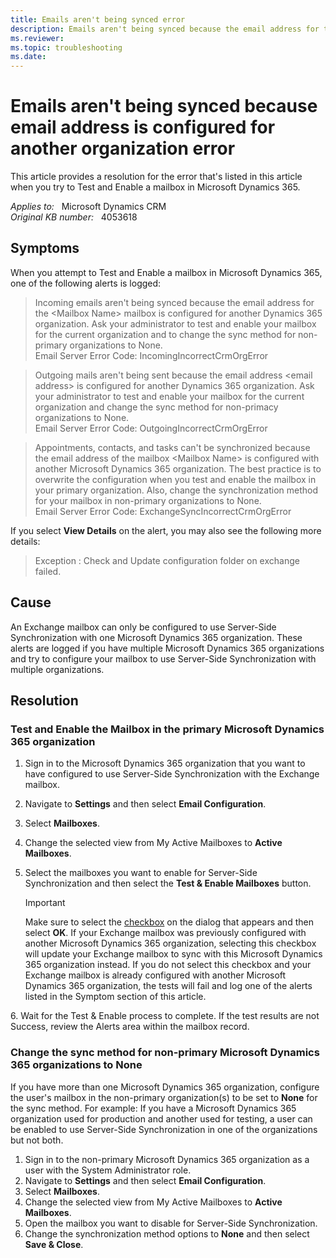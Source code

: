 ```yaml
---
title: Emails aren't being synced error
description: Emails aren't being synced because the email address for the mailbox is configured for another Dynamics 365 organization - this error may occur when you try to Test and Enable a mailbox in Microsoft Dynamics 365. Provides a resolution.
ms.reviewer:  
ms.topic: troubleshooting
ms.date: 
---
```

# Emails aren't being synced because email address is configured for another organization error

This article provides a resolution for the error that's listed in this article when you try to Test and Enable a mailbox in Microsoft Dynamics 365.

_Applies to:_ &nbsp; Microsoft Dynamics CRM  
_Original KB number:_ &nbsp; 4053618

## Symptoms

When you attempt to Test and Enable a mailbox in Microsoft Dynamics 365, one of the following alerts is logged:

> Incoming emails aren't being synced because the email address for the \<Mailbox Name> mailbox is configured for another Dynamics 365 organization. Ask your administrator to test and enable your mailbox for the current organization and to change the sync method for non-primary organizations to None.  
Email Server Error Code: IncomingIncorrectCrmOrgError

> Outgoing mails aren't being sent because the email address \<email address> is configured for another Dynamics 365 organization. Ask your administrator to test and enable your mailbox for the current organization and change the sync method for non-primacy organizations to None.  
Email Server Error Code: OutgoingIncorrectCrmOrgError

> Appointments, contacts, and tasks can't be synchronized because the email address of the mailbox \<Mailbox Name> is configured with another Microsoft Dynamics 365 organization. The best practice is to overwrite the configuration when you test and enable the mailbox in your primary organization. Also, change the synchronization method for your mailbox in non-primary organizations to None.  
Email Server Error Code: ExchangeSyncIncorrectCrmOrgError

If you select **View Details** on the alert, you may also see the following more details:

> Exception : Check and Update configuration folder on exchange failed.

## Cause

An Exchange mailbox can only be configured to use Server-Side Synchronization with one Microsoft Dynamics 365 organization. These alerts are logged if you have multiple Microsoft Dynamics 365 organizations and try to configure your mailbox to use Server-Side Synchronization with multiple organizations.

## Resolution

### Test and Enable the Mailbox in the primary Microsoft Dynamics 365 organization

1. Sign in to the Microsoft Dynamics 365 organization that you want to have configured to use Server-Side Synchronization with the Exchange mailbox.
2. Navigate to **Settings** and then select **Email Configuration**.
3. Select **Mailboxes**.
4. Change the selected view from My Active Mailboxes to **Active Mailboxes**.
5. Select the mailboxes you want to enable for Server-Side Synchronization and then select the **Test & Enable Mailboxes** button.

    > [!IMPORTANT]
    > Make sure to select the [checkbox](/power-platform/admin/when-would-want-use-check-box) on the dialog that appears and then select **OK**. If your Exchange mailbox was previously configured with another Microsoft Dynamics 365 organization, selecting this checkbox will update your Exchange mailbox to sync with this Microsoft Dynamics 365 organization instead. If you do not select this checkbox and your Exchange mailbox is already configured with another Microsoft Dynamics 365 organization, the tests will fail and log one of the alerts listed in the Symptom section of this article.

6. Wait for the Test & Enable process to complete. If the test results are not Success, review the Alerts area within the mailbox record.

### Change the sync method for non-primary Microsoft Dynamics 365 organizations to None

If you have more than one Microsoft Dynamics 365 organization, configure the user's mailbox in the non-primary organization(s) to be set to **None** for the sync method. For example: If you have a Microsoft Dynamics 365 organization used for production and another used for testing, a user can be enabled to use Server-Side Synchronization in one of the organizations but not both.

1. Sign in to the non-primary Microsoft Dynamics 365 organization as a user with the System Administrator role.
2. Navigate to **Settings** and then select **Email Configuration**.
3. Select **Mailboxes**.
4. Change the selected view from My Active Mailboxes to **Active Mailboxes**.
5. Open the mailbox you want to disable for Server-Side Synchronization.
6. Change the synchronization method options to **None** and then select **Save & Close**.
